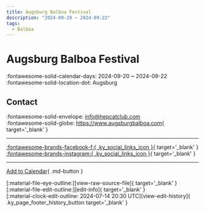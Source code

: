 ```yaml
---
title: Augsburg Balboa Festival
description: "2024-09-20 ~ 2024-09-22"
tags:
  - Balboa
---
```


# Augsburg Balboa Festival 

:fontawesome-solid-calendar-days: 2024-09-20 ~ 2024-09-22  
:fontawesome-solid-location-dot: Augsburg  

## Contact

:fontawesome-solid-envelope: <info@hepcatclub.com>  
:fontawesome-solid-globe: <https://www.augsburgbalboa.com>{ target='_blank' }  

---

 [:fontawesome-brands-facebook-f:{ .ky_social_links_icon }](https://www.facebook.com/augsburgbalboa){ target='_blank' } [:fontawesome-brands-instagram:{ .ky_social_links_icon }](https://instagram.com/augsburgbalboafestival){ target='_blank' }

---

[Add to Calendar](https://swing.news/ics/en/2024/de_DE/augsburg-balboa-festival-2024.ics){ .md-button }

<div class="ky_page_footer" markdown>
<div class="ky_page_footer_trailing" markdown="span">
[:material-file-eye-outline:][view-raw-source-file]{ target='_blank' }
[:material-file-edit-outline:][edit-info]{ target='_blank' }
</div>
<div class="ky_page_footer_leading" markdown="span">
[:material-clock-edit-outline: 2024-07-14 20:30 UTC][view-edit-history]{ .ky_page_footer_history_button target='_blank' }
</div>
</div>

[view-raw-source-file]: https://github.com/swingdance/events/blob/main/2024/de_DE/augsburg-balboa-festival-2024.json "View Raw Source File"
[edit-info]: https://github.com/swingdance/events/issues/new?assignees=&labels=update+event&projects=&template=03-update_entity.yml&title=%5B2024%2Fde_DE%5D%20Augsburg%20Balboa%20Festival&region=de_DE&year=2024&id=augsburg-balboa-festival-2024&name=Augsburg%20Balboa%20Festival&org_id= "Edit Info"

[view-edit-history]: https://github.com/swingdance/events/commits/main/2024/de_DE/augsburg-balboa-festival-2024.json "View Edit History"
